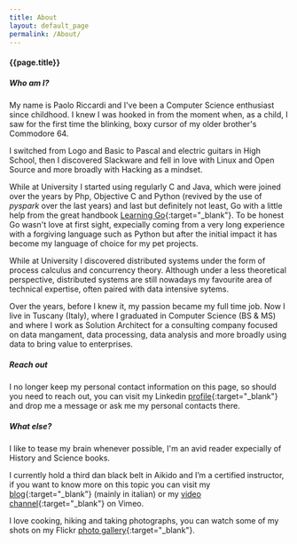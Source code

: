 ```yaml
---
title: About
layout: default_page
permalink: /About/
---
```

#### {{page.title}}

##### Who am I?

My name is Paolo Riccardi and I've been a Computer Science enthusiast since childhood.
I knew I was hooked in from the moment when, as a child, I saw for the first time the blinking, boxy cursor of my older brother's Commodore 64. 

I switched from Logo and Basic to Pascal and electric guitars in High School, then I discovered Slackware and fell in love with Linux and Open Source and more broadly with Hacking as a mindset. 

While at University I started using regularly C and Java, which were joined over the years by Php, Objective C and Python (revived by the use of *pyspark* over the last years) and last but definitely not least, Go with a little help from the great handbook [Learning Go](https://www.oreilly.com/library/view/learning-go/9781492077206/){:target="_blank"}. To be honest Go wasn't love at first sight, expecially coming from a very long experience with a forgiving language such as Python but after the initial impact it has become my language of choice for my pet projects. 

While at University I discovered distributed systems under the form of process calculus and concurrency theory. Although under a less theoretical perspective, distributed systems are still nowadays my favourite area of technical expertise, often paired with data intensive sytems.

Over the years, before I knew it, my passion became my full time job.
Now I live in Tuscany (Italy), where I graduated in Computer Science (BS & MS) and where I work as Solution Architect for a consulting company focused on data mangament, data processing, data analysis and more broadly using data to bring value to enterprises. 

##### Reach out

I no longer keep my personal contact information on this page, so should you need to reach out, you can visit my Linkedin [profile](https://www.linkedin.com/in/paolo-riccardi-71795a85/en){:target="_blank"} and drop me a message or ask me my personal contacts there. 

##### What else?

I like to tease my brain whenever possible, I'm an avid reader expecially of History and Science books. 

I currently hold a third dan black belt in Aikido and I’m a certified instructor, if you want to know more on this topic you can visit my [blog](http://www.kinonagare.it){:target="_blank"} (mainly in italian) or my [video channel](https://vimeo.com/kinonagare){:target="_blank"} on Vimeo.

I love cooking, hiking and taking photographs, you can watch some of my shots on my Flickr [photo gallery](https://www.flickr.com/photos/priccardi/){:target="_blank"}.


